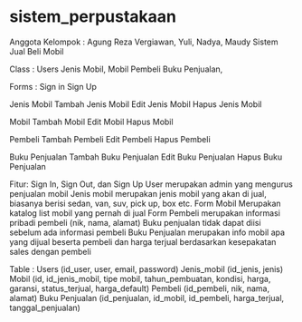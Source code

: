 # sistem_perpustakaan
Anggota Kelompok : Agung Reza Vergiawan, Yuli, Nadya, Maudy
Sistem Jual Beli Mobil

Class :
Users
Jenis Mobil, 
Mobil
Pembeli
Buku Penjualan, 

Forms :
Sign in 
Sign Up

Jenis Mobil
Tambah Jenis Mobil
Edit Jenis Mobil
Hapus Jenis Mobil

Mobil
Tambah Mobil
Edit Mobil
Hapus Mobil

Pembeli
Tambah Pembeli
Edit Pembeli
Hapus Pembeli

Buku Penjualan
Tambah Buku Penjualan
Edit Buku Penjualan
Hapus Buku Penjualan

Fitur:
Sign In, Sign Out, dan Sign Up
User merupakan admin yang mengurus penjualan mobil
Jenis mobil merupakan jenis mobil yang akan di jual, biasanya berisi sedan, van, suv, pick up, box etc.
Form Mobil Merupakan katalog list mobil yang pernah di jual 
Form Pembeli merupakan informasi pribadi pembeli (nik, nama, alamat)
Buku penjualan tidak dapat diisi sebelum ada informasi pembeli
Buku Penjualan merupakan info mobil apa yang dijual beserta pembeli dan harga terjual berdasarkan kesepakatan sales dengan pembeli

Table :
Users (id_user, user, email, password)
Jenis_mobil (id_jenis, jenis)
Mobil (id, id_jenis_mobil, tipe mobil, tahun_pembuatan, kondisi, harga, garansi, status_terjual, harga_default)
Pembeli (id_pembeli, nik, nama, alamat)
Buku Penjualan (id_penjualan, id_mobil, id_pembeli, harga_terjual,  tanggal_penjualan)

